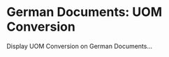 German Documents: UOM Conversion
================================

Display UOM Conversion on German Documents...
